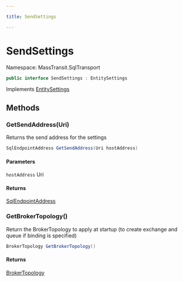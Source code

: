 ```yaml
---

title: SendSettings

---
```


# SendSettings

Namespace: MassTransit.SqlTransport

```csharp
public interface SendSettings : EntitySettings
```

Implements [EntitySettings](../masstransit-sqltransport/entitysettings)

## Methods

### **GetSendAddress(Uri)**

Returns the send address for the settings

```csharp
SqlEndpointAddress GetSendAddress(Uri hostAddress)
```

#### Parameters

`hostAddress` Uri<br/>

#### Returns

[SqlEndpointAddress](../masstransit/sqlendpointaddress)<br/>

### **GetBrokerTopology()**

Return the BrokerTopology to apply at startup (to create exchange and queue if binding is specified)

```csharp
BrokerTopology GetBrokerTopology()
```

#### Returns

[BrokerTopology](../masstransit-sqltransport-topology/brokertopology)<br/>
